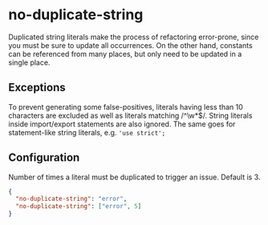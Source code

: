 # no-duplicate-string

Duplicated string literals make the process of refactoring error-prone, since you must be sure to update all occurrences.
On the other hand, constants can be referenced from many places, but only need to be updated in a single place.

## Exceptions

To prevent generating some false-positives, literals having less than 10 characters are excluded as well as literals matching /^\w\*\$/. String literals inside import/export statements are also ignored. The same goes for statement-like string literals, e.g. `'use strict';`

## Configuration

Number of times a literal must be duplicated to trigger an issue. Default is 3.

```json
{
  "no-duplicate-string": "error",
  "no-duplicate-string": ["error", 5]
}
```
